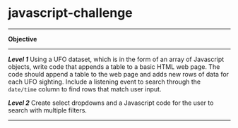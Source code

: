 # javascript-challenge
_______________________________
**Objective**


_______________________________
***Level 1***
Using a UFO dataset, which is in the form of an array of Javascript objects, write code that appends a table to a basic HTML web page.  The code should append a table to the web page and adds new rows of data for each UFO sighting.  Include a listening event to search through the `date/time` column to find rows that match user input.

***Level 2***
Create select dropdowns and a Javascript code for the user to search with multiple filters.

_______________________________
